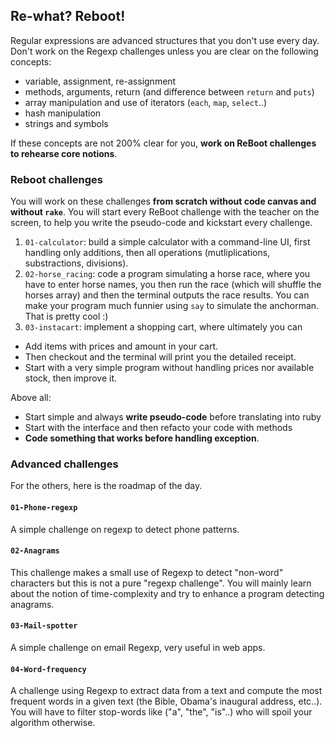 ## Re-what? Reboot!

Regular expressions are advanced structures that you don't use every day. Don't work on the Regexp challenges unless you are clear on the following concepts:

- variable, assignment, re-assignment
- methods, arguments, return (and difference between `return` and `puts`)
- array manipulation and use of iterators (`each`, `map`, `select`..)
- hash manipulation
- strings and symbols

If these concepts are not 200% clear for you, **work on ReBoot challenges to rehearse core notions**.

### Reboot challenges

You will work on these challenges **from scratch without code canvas and without `rake`**. You will start every ReBoot challenge with the teacher on the screen, to help you write the pseudo-code and kickstart every challenge.

1. `01-calculator`: build a simple calculator with a command-line UI, first handling only additions, then all operations (mutliplications, substractions, divisions).
1. `02-horse_racing`: code a program simulating a horse race, where you have to enter horse names, you then run the race (which will shuffle the horses array) and then the terminal outputs the race results. You can make your program much funnier using `say` to simulate the anchorman. That is pretty cool :)
1. `03-instacart`: implement a shopping cart, where ultimately you can
  - Add items with prices and amount in your cart.
  - Then checkout and the terminal will print you the detailed receipt.
  - Start with a very simple program without handling prices nor available stock, then improve it.

Above all:

- Start simple and always **write pseudo-code** before translating into ruby
- Start with the interface and then refacto your code with methods
- **Code something that works before handling exception**.

### Advanced challenges

For the others, here is the roadmap of the day.

#### `01-Phone-regexp`

A simple challenge on regexp to detect phone patterns.

#### `02-Anagrams`

This challenge makes a small use of Regexp to detect "non-word" characters but this is not a pure "regexp challenge". You will mainly learn about the notion of time-complexity and try to enhance a program detecting anagrams.

#### `03-Mail-spotter`

A simple challenge on email Regexp, very useful in web apps.

#### `04-Word-frequency`

A challenge using Regexp to extract data from a text and compute the most frequent words in a given text (the Bible, Obama's inaugural address, etc..). You will have to filter stop-words like ("a", "the", "is"..) who will spoil your algorithm otherwise.

